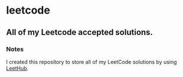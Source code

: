 # leetcode

## All of my Leetcode accepted solutions.

### Notes
I created this repository to store all of my LeetCode solutions by using [LeetHub](https://github.com/QasimWani/LeetHub).
